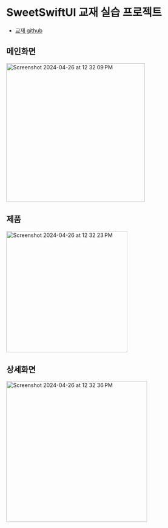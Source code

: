 # SweetSwiftUI 교재 실습 프로젝트
* [교재 github](https://github.com/giftbott/SweetSwiftUI)

## 메인화면
<img width="365" alt="Screenshot 2024-04-26 at 12 32 09 PM" src="https://github.com/dyd131001/swift_clone_coding/assets/100686513/96889034-2c9d-43f0-8ae3-bedf06ba7b27">

## 제품
<img width="319" alt="Screenshot 2024-04-26 at 12 32 23 PM" src="https://github.com/dyd131001/swift_clone_coding/assets/100686513/5fda654b-5cb7-49b5-b19c-3bc2e2c0bf65">

## 상세화면
<img width="371" alt="Screenshot 2024-04-26 at 12 32 36 PM" src="https://github.com/dyd131001/swift_clone_coding/assets/100686513/1a229b90-b184-49e6-8875-8fd76f34bcce">
